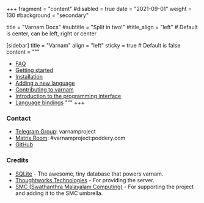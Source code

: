 
+++
fragment = "content"
#disabled = true
date = "2021-09-01"
weight = 130
#background = "secondary"

title = "Varnam Docs"
#subtitle = "Split in two!"
#title_align = "left" # Default is center, can be left, right or center

[sidebar]
  title = "Varnam"
  align = "left"
  sticky = true # Default is false
  content = """
* [FAQ](faq)
* [Getting started](getting-started)
* [Installation](../download)
* [Adding a new language](adding-a-new-language)
* [Contributing to varnam](contributing)
* [Introduction to the programming interface](varnam-api)
* [Language bindings](language-bindings)
"""
+++

### Contact

* [Telegram Group](https://t.me/varnamproject): varnamproject
* [Matrix Room](https://telegram.me/varnamproject): #varnamproject:poddery.com
* [GitHub](https://github.com/varnamproject)

### Credits

* [SQLite](https://sqlite.org/) - The awesome, tiny database that powers varnam.
* [Thoughtworks Technologies](http://www.thoughtworks.com/) - For providing the server.
* [SMC (Swathanthra Malayalam Computing)](http://smc.org.in/) - For supporting the project and adding it to the SMC umbrella.

